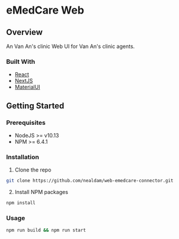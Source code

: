 # eMedCare Web

## Overview

An Van An's clinic Web UI for Van An's clinic agents.

### Built With

- [React](https://reactjs.org/)
- [NextJS](https://nextjs.org/)
- [MaterialUI](https://material-ui.com/)

## Getting Started

### Prerequisites

- NodeJS >= v10.13
- NPM >= 6.4.1

### Installation

1. Clone the repo

  ```sh
  git clone https://github.com/nealdam/web-emedcare-connector.git
  ```

2. Install NPM packages

  ```sh
  npm install
  ```

### Usage

  ```sh
  npm run build && npm run start
  ```
  